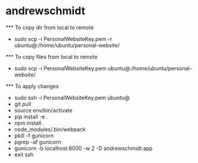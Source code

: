 # andrewschmidt

*** To copy dir from local to remote
- sudo scp -i PersonalWebsiteKey.pem -r <local dir> ubuntu@<Public DNS ipv4>:/home/ubuntu/personal-website/<rest of path>

*** To copy files from local to remote
- sudo scp -i PersonalWebsiteKey.pem <local files> ubuntu@<Public DNS ipv4>:/home/ubuntu/personal-website/<rest of path>

*** To apply changes
- sudo ssh -i PersonalWebsiteKey.pem ubuntu@<Public DNS ipv4>
- git pull
- source env/bin/activate
- pip install -e .
- npm install .
- node_modules/.bin/webpack
- pkill -f gunicorn
- pgrep -af gunicorn
- gunicorn -b localhost:8000 -w 2 -D andrewschmidt:app
- exit ssh